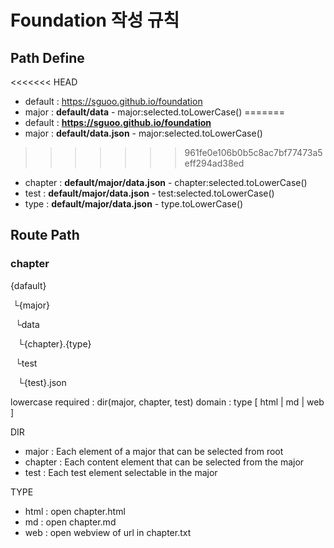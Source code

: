 # Foundation 작성 규칙

## Path Define

<<<<<<< HEAD
- default : https://sguoo.github.io/foundation
- major : **default/data** - major:selected.toLowerCase()
=======
- default : **https://sguoo.github.io/foundation**
- major : **default/data.json** - major:selected.toLowerCase()
>>>>>>> 961fe0e106b0b5c8ac7bf77473a5eff294ad38ed
- chapter : **default/major/data.json** - chapter:selected.toLowerCase()
- test : **default/major/data.json** - test:selected.toLowerCase()
- type : **default/major/data.json** - type.toLowerCase()

## Route Path
### chapter
{dafault}

&nbsp;└{major}

&nbsp;&nbsp;└data
 
&nbsp;&nbsp;&nbsp;└{chapter}.{type}
  
&nbsp;&nbsp;└test
 
&nbsp;&nbsp;&nbsp;└{test}.json

lowercase required : dir(major, chapter, test) domain : type [ html | md | web ]

DIR
- major : Each element of a major that can be selected from root
- chapter : Each content element that can be selected from the major
- test : Each test element selectable in the major

TYPE

- html : open chapter.html
- md : open chapter.md
- web : open webview of url in chapter.txt
